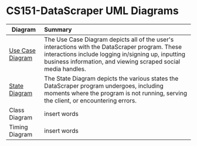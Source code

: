 # CS151-DataScraper UML Diagrams

| Diagram       | Summary       | 
| ------------- |:-------------| 
| [Use Case Diagram](https://github.com/RyanYavari/CS151-DataScraper/blob/main/diagrams/Case%20Diagram.PNG)   | The Use Case Diagram depicts all of the user's interactions with the DataScraper program. These interactions include logging in/signing up, inputting business information, and viewing scraped social media handles. | 
| [State Diagram](https://github.com/RyanYavari/CS151-DataScraper/blob/main/diagrams/State%20Diagram.png)      | The State Diagram depicts the various states the DataScraper program undergoes, including moments where the program is not running, serving the client, or encountering errors.   |  
| Class Diagram | insert words      |  
| Timing Diagram | insert words     |  
